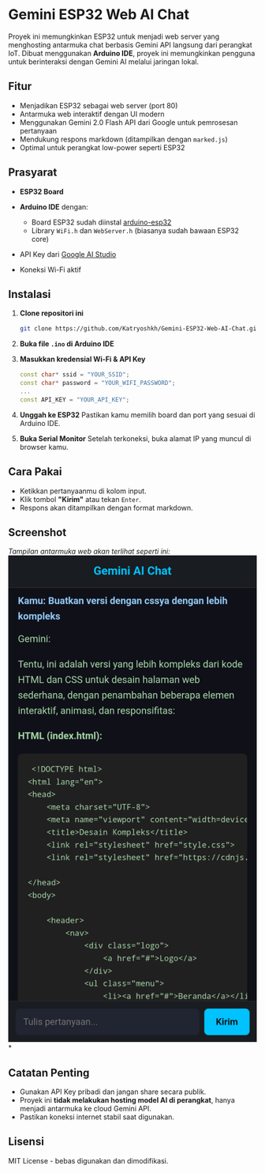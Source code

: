 # Gemini ESP32 Web AI Chat

Proyek ini memungkinkan ESP32 untuk menjadi web server yang menghosting antarmuka chat berbasis Gemini API langsung dari perangkat IoT. Dibuat menggunakan **Arduino IDE**, proyek ini memungkinkan pengguna untuk berinteraksi dengan Gemini AI melalui jaringan lokal.

## Fitur

* Menjadikan ESP32 sebagai web server (port 80)
* Antarmuka web interaktif dengan UI modern
* Menggunakan Gemini 2.0 Flash API dari Google untuk pemrosesan pertanyaan
* Mendukung respons markdown (ditampilkan dengan `marked.js`)
* Optimal untuk perangkat low-power seperti ESP32

## Prasyarat

* **ESP32 Board**
* **Arduino IDE** dengan:

  * Board ESP32 sudah diinstal [arduino-esp32](https://raw.githubusercontent.com/espressif/arduino-esp32/gh-pages/package_esp32_index.json)
  * Library `WiFi.h` dan `WebServer.h` (biasanya sudah bawaan ESP32 core)
* API Key dari [Google AI Studio](https://aistudio.google.com)
* Koneksi Wi-Fi aktif

## Instalasi
1. **Clone repositori ini**

   ```bash
   git clone https://github.com/Katryoshkh/Gemini-ESP32-Web-AI-Chat.git
   ```

2. **Buka file `.ino` di Arduino IDE**

3. **Masukkan kredensial Wi-Fi & API Key**

   ```cpp
   const char* ssid = "YOUR_SSID";
   const char* password = "YOUR_WIFI_PASSWORD";
   ...
   const API_KEY = "YOUR_API_KEY";
   ```

4. **Unggah ke ESP32**
   Pastikan kamu memilih board dan port yang sesuai di Arduino IDE.

5. **Buka Serial Monitor**
   Setelah terkoneksi, buka alamat IP yang muncul di browser kamu.

## Cara Pakai

* Ketikkan pertanyaanmu di kolom input.
* Klik tombol **"Kirim"** atau tekan `Enter`.
* Respons akan ditampilkan dengan format markdown.

## Screenshot

*Tampilan antarmuka web akan terlihat seperti ini:*
![preview](docs/screenshot.png) *

## Catatan Penting

* Gunakan API Key pribadi dan jangan share secara publik.
* Proyek ini **tidak melakukan hosting model AI di perangkat**, hanya menjadi antarmuka ke cloud Gemini API.
* Pastikan koneksi internet stabil saat digunakan.

## Lisensi

MIT License - bebas digunakan dan dimodifikasi.
